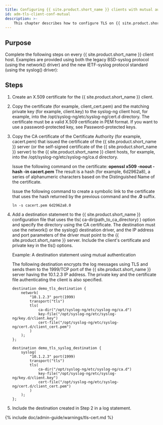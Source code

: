 ```yaml
---
title: Configuring {{ site.product.short_name }} clients with mutual authentication
id: adm-tls-client-conf-mutual
description: >-
	This chapter describes how to configure TLS on {{ site.product.short_name }} clients with mutual authentication.
---
```


## Purpose

Complete the following steps on every {{ site.product.short_name }} client host. Examples
are provided using both the legacy BSD-syslog protocol (using the
network() driver) and the new IETF-syslog protocol standard (using the
syslog() driver):

## Steps

1. Create an X.509 certificate for the {{ site.product.short_name }} client.

2. Copy the certificate (for example, client_cert.pem) and the
    matching private key (for example, client.key) to the syslog-ng
    client host, for example, into the
    /opt/syslog-ng/etc/syslog-ng/cert.d directory. The certificate must
    be a valid X.509 certificate in PEM format. If you want to use a
    password-protected key, see
    Password-protected keys.

3. Copy the CA certificate of the Certificate Authority (for example,
    cacert.pem) that issued the certificate of the {{ site.product.short_name }} server (or
    the self-signed certificate of the {{ site.product.short_name }} server) to the
    {{ site.product.short_name }} client hosts, for example, into the
    /opt/syslog-ng/etc/syslog-ng/ca.d directory.

    Issue the following command on the certificate: **openssl x509
    -noout -hash -in cacert.pem** The result is a hash (for example,
    6d2962a8), a series of alphanumeric characters based on the
    Distinguished Name of the certificate.

    Issue the following command to create a symbolic link to the
    certificate that uses the hash returned by the previous command and
    the **.0** suffix.

    `ln -s cacert.pem 6d2962a8.0`

4. Add a destination statement to the {{ site.product.short_name }} configuration file that
    uses the tls( ca-dir(path_to_ca_directory) ) option and specify
    the directory using the CA certificate. The destination must use the
    network() or the syslog() destination driver, and the IP address and
    port parameters of the driver must point to the {{ site.product.short_name }} server.
    Include the client\'s certificate and private key in the tls()
    options.

    Example: A destination statement using mutual authentication

    The following destination encrypts the log messages using TLS and
    sends them to the 1999/TCP port of the {{ site.product.short_name }} server having the
    10.1.2.3 IP address. The private key and the certificate file
    authenticating the client is also specified.

    ```config
    destination demo_tls_destination {
        network(
            "10.1.2.3" port(1999)
            transport("tls")
            tls(
                ca-dir("/opt/syslog-ng/etc/syslog-ng/ca.d")
                key-file("/opt/syslog-ng/etc/syslog-ng/key.d/client.key")
                cert-file("/opt/syslog-ng/etc/syslog-ng/cert.d/client_cert.pem")
            )
        );
    };

    destination demo_tls_syslog_destination {
        syslog(
            "10.1.2.3" port(1999)
            transport("tls")
            tls(
                ca-dir("/opt/syslog-ng/etc/syslog-ng/ca.d")
                key-file("/opt/syslog-ng/etc/syslog-ng/key.d/client.key")
                cert-file("/opt/syslog-ng/etc/syslog-ng/cert.d/client_cert.pem")
            )
        ); 
    };
    ```

5. Include the destination created in Step 2 in a log statement.

{% include doc/admin-guide/warnings/tls-cert.md %}
